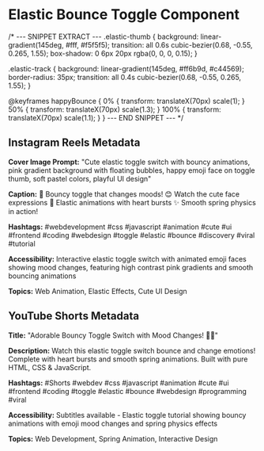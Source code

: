 # Elastic Bounce Toggle Component

/* --- SNIPPET EXTRACT ---
.elastic-thumb {
    background: linear-gradient(145deg, #fff, #f5f5f5);
    transition: all 0.6s cubic-bezier(0.68, -0.55, 0.265, 1.55);
    box-shadow: 0 6px 20px rgba(0, 0, 0, 0.15);
}

.elastic-track {
    background: linear-gradient(145deg, #ff6b9d, #c44569);
    border-radius: 35px;
    transition: all 0.4s cubic-bezier(0.68, -0.55, 0.265, 1.55);
}

@keyframes happyBounce {
    0% { transform: translateX(70px) scale(1); }
    50% { transform: translateX(70px) scale(1.3); }
    100% { transform: translateX(70px) scale(1.1); }
}
--- END SNIPPET --- */

## Instagram Reels Metadata

**Cover Image Prompt:** 
"Cute elastic toggle switch with bouncy animations, pink gradient background with floating bubbles, happy emoji face on toggle thumb, soft pastel colors, playful UI design"

**Caption:**
🌸 Bouncy toggle that changes moods! 
😊 Watch the cute face expressions
💖 Elastic animations with heart bursts
✨ Smooth spring physics in action!

**Hashtags:**
#webdevelopment #css #javascript #animation #cute #ui #frontend #coding #webdesign #toggle #elastic #bounce #discovery #viral #tutorial

**Accessibility:** 
Interactive elastic toggle switch with animated emoji faces showing mood changes, featuring high contrast pink gradients and smooth bouncing animations

**Topics:** Web Animation, Elastic Effects, Cute UI Design

## YouTube Shorts Metadata

**Title:** 
"Adorable Bouncy Toggle Switch with Mood Changes! 🌸😊"

**Description:**
Watch this elastic toggle switch bounce and change emotions! Complete with heart bursts and smooth spring animations. Built with pure HTML, CSS & JavaScript.

**Hashtags:**
#Shorts #webdev #css #javascript #animation #cute #ui #frontend #coding #toggle #elastic #bounce #webdesign #programming #viral

**Accessibility:** 
Subtitles available - Elastic toggle tutorial showing bouncy animations with emoji mood changes and spring physics effects

**Topics:** Web Development, Spring Animation, Interactive Design